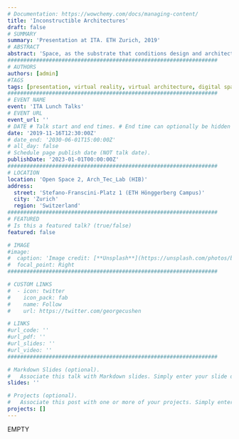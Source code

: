 ```yaml
---
# Documentation: https://wowchemy.com/docs/managing-content/
title: 'Inconstructible Architectures'
draft: false
# SUMMARY
summary: 'Presentation at ITA. ETH Zurich, 2019'
# ABSTRACT 
abstract: 'Space, as the substrate that conditions design and architecture is often taken for granted. Through a brief archeology of the evolution of spatial concepts from Greek mathematics through Renaissance perspective and 20th century physics, this talk intends to present how design-space is more of a culturally embedded “ideology" that adheres more to tradition rather than to any current scientific theory. Contemporary space-making media however can allow for us to experiment with and explore perceivable spaces beyond the traditions of design as well as of what is constructible in physical reality. From drawing to videogames, virtual reality and spatial audio, “choropoietic media,” akin to writing spaces rather than designing in space, can allow us to consider an “expanded field” of architecture, while providing vehicles for uncovering latent spectra of aesthetic experience.'
##################################################################
# AUTHORS 
authors: [admin]
#TAGS
tags: [presentation, virtual reality, virtual architecture, digital spatial media, Zurich]
##################################################################
# EVENT NAME 
event: 'ITA Lunch Talks'
# EVENT URL 
event_url: ''
# DATE # Talk start and end times. # End time can optionally be hidden by prefixing the line with `#`.
date: '2019-11-16T12:30:00Z'
# date_end: '2030-06-01T15:00:00Z'
# all_day: false
# Schedule page publish date (NOT talk date).
publishDate: '2023-01-01T00:00:00Z'
##################################################################
# LOCATION 
location: 'Open Space 2, Arch_Tec_Lab (HIB)'
address:
  street: 'Stefano-Franscini-Platz 1 (ETH Hönggerberg Campus)'
  city: 'Zurich'
  region: 'Switzerland'
##################################################################
# FEATURED
# Is this a featured talk? (true/false)
featured: false

# IMAGE 
#image:
#  caption: 'Image credit: [**Unsplash**](https://unsplash.com/photos/bzdhc5b3Bxs)'
#  focal_point: Right
##################################################################

# CUSTOM LINKS 
#  - icon: twitter
#    icon_pack: fab
#    name: Follow
#    url: https://twitter.com/georgecushen

# LINKS 
#url_code: ''
#url_pdf: ''
#url_slides: ''
#url_video: ''
##################################################################

# Markdown Slides (optional).
#   Associate this talk with Markdown slides. Simply enter your slide deck's filename without extension. Otherwise, set `slides = ""`.
slides: ''

# Projects (optional).
#   Associate this post with one or more of your projects. Simply enter your project's folder or file name without extension. Otherwise, set `projects = []`.
projects: []
---
```


EMPTY